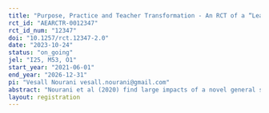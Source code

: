 ```yaml
---
title: "Purpose, Practice and Teacher Transformation - An RCT of a “Learning to Learn” Teacher Training in Ugandan Secondary Schools"
rct_id: "AEARCTR-0012347"
rct_id_num: "12347"
doi: "10.1257/rct.12347-2.0"
date: "2023-10-24"
status: "on_going"
jel: "I25, M53, O1"
start_year: "2021-06-01"
end_year: "2026-12-31"
pi: "Vesall Nourani vesall.nourani@gmail.com"
abstract: "Nourani et al (2020) find large impacts of a novel general skills teacher training in Ugandan primary schools. The teacher training program is now being implemented in secondary schools and coincides with a comprehensive change in towards a competency-based approach to education in the national curriculum for secondary education. Using this context, this project advances two broad research questions: 1) does effective implementation of pedagogies associated with the competency-based curriculum require teachers to understand their purpose? 2) do the effects of the general skills approach to primary education replicate at secondary? This pre-analysis plan proposes a three-arm design for a follow-up randomized controlled trial to study the effects of Kimanya-Ngeyo's teacher training program on student outcomes in teachers working at 39 secondary schools in rural Uganda. For question 1), this study has innovated new measures of the teacher’s understanding of the purpose of the pedagogical approach they adopt in the classroom. Regarding this, we ask (Q1.1) is there internal alignment in the relationship between a teacher’s understanding of the objectives they are carrying out and their actual pedagogical acts across time? (Q1.2) is internal alignment reflected in students’ experience of a teacher’s pedagogy (external alignment)? (Q1.3) does this purpose-practice alignment drive learning outcomes in students?Question 2) answers three key research questions related to replication in secondary schools: (Q2.1) Does the program replicate in secondary schools? Does the program effect remain high when teachers do not self-select into training? (Q2.2) Are there teacher-to-teacher spillovers? (Q2.3) Does training with a friend improve program effectiveness? "
layout: registration
---
```


